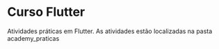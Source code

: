 # Curso Flutter

Atividades práticas em Flutter. As atividades estão localizadas na pasta academy_praticas